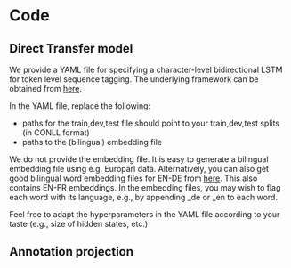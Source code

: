 # Code

## Direct Transfer model

We provide a YAML file for specifying a character-level bidirectional LSTM for token level sequence tagging. The underlying framework can be obtained from [here](https://github.com/UKPLab/thesis2018-tk_mtl_sequence_tagging).

In the YAML file, replace the following:

* paths for the train,dev,test file should point to your train,dev,test splits (in CONLL format)
* paths to the (bilingual) embedding file

We do not provide the embedding file. It is easy to generate a bilingual embedding file using e.g. Europarl data. Alternatively, you can also get good bilingual word embedding files for EN-DE from [here](https://github.com/UKPLab/arxiv2018-xling-sentence-embeddings). This also contains EN-FR embeddings. In the embedding files, you may wish to flag each word with its language, e.g., by appending _de or _en to each word.

Feel free to adapt the hyperparameters in the YAML file according to your taste (e.g., size of hidden states, etc.)

## Annotation projection
